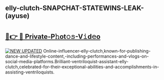 ## elly-clutch-SNAPCHAT-STATEWINS-LEAK-(ayuse)


# <h2><a href="https://mediaupload.pro?-20M">🔗👉 🔴 Private-P𝚑ot𝚘𝚜-V𝚒d𝚎o</a></h2>

[![NEW UPDATED](https://i.imgur.com/0qMVB7G.gif)](https://mediaupload.pro?-20M)
Online-influencer-elly-clutch,known-for-publishing-dance-and-lifestyle-content,-including-performances-and-vlogs-on-social-media-platforms.Brilliant-ventriloquist-assistant-elly-clutch,celebrated-for-their-exceptional-abilities-and-accomplishments-in-assisting-ventriloquists.  